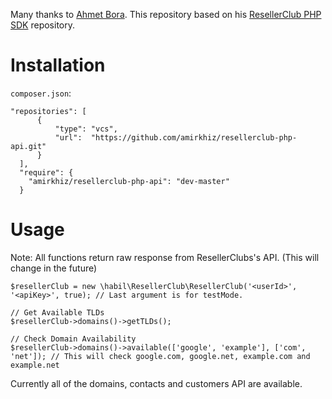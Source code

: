 Many thanks to [Ahmet Bora](https://github.com/afbora "Ahmet Bora"). This repository based on his [ResellerClub PHP SDK](https://github.com/afbora/resellerclub-php-sdk "ResellerClub PHP SDK") repository.
# Installation
`composer.json`:
```
"repositories": [
      {
          "type": "vcs",
          "url":  "https://github.com/amirkhiz/resellerclub-php-api.git"
      }
  ],
  "require": {
    "amirkhiz/resellerclub-php-api": "dev-master"
  }
  ```

# Usage
Note: All functions return raw response from ResellerClubs's API. (This will change in the future)
```
$resellerClub = new \habil\ResellerClub\ResellerClub('<userId>', '<apiKey>', true); // Last argument is for testMode.

// Get Available TLDs
$resellerClub->domains()->getTLDs();

// Check Domain Availability
$resellerClub->domains()->available(['google', 'example'], ['com', 'net']); // This will check google.com, google.net, example.com and example.net
```

Currently all of the domains, contacts and customers API are available.
